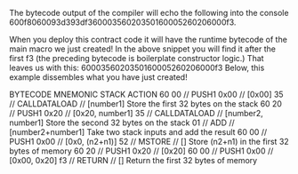 The bytecode output of the compiler will echo the following into the console 600f8060093d393df36000356020350160005260206000f3.

When you deploy this contract code it will have the runtime bytecode of the main macro we just created! 
In the above snippet you will find it after the first f3 (the preceding bytecode is boilerplate constructor logic.) 
That leaves us with this: 6000356020350160005260206000f3 Below, this example dissembles what you have just created!

BYTECODE          MNEMONIC         STACK                 ACTION
60 00          // PUSH1 0x00       // [0x00]
35             // CALLDATALOAD     // [number1]          Store the first 32 bytes on the stack
60 20          // PUSH1 0x20       // [0x20, number1]
35             // CALLDATALOAD     // [number2, number1] Store the second 32 bytes on the stack
01             // ADD              // [number2+number1]  Take two stack inputs and add the result
60 00          // PUSH1 0x00       // [0x0, (n2+n1)]
52             // MSTORE           // []                 Store (n2+n1) in the first 32 bytes of memory
60 20          // PUSH1 0x20       // [0x20]
60 00          // PUSH1 0x00       // [0x00, 0x20]
f3             // RETURN           // []                 Return the first 32 bytes of memory